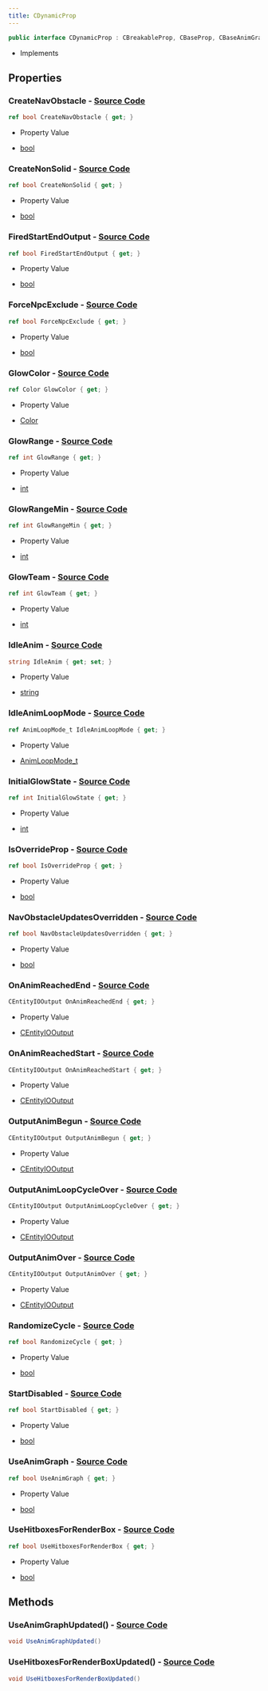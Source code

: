 ```yaml
---
title: CDynamicProp
---
```


```csharp
public interface CDynamicProp : CBreakableProp, CBaseProp, CBaseAnimGraph, CBaseModelEntity, CBaseEntity, CEntityInstance, ISchemaClass<CEntityInstance>, ISchemaClass<CBaseEntity>, ISchemaClass<CBaseModelEntity>, ISchemaClass<CBaseAnimGraph>, ISchemaClass<CBaseProp>, ISchemaClass<CBreakableProp>, ISchemaClass<CDynamicProp>, ISchemaField, ISchemaClass, INativeHandle
```

- Implements

## Properties

### **CreateNavObstacle** - [Source Code](https://github.com/swiftly-solution/swiftlys2/blob/main/managed/src/SwiftlyS2.Generated/Schemas/Interfaces/CDynamicProp.cs#L16)

```csharp
ref bool CreateNavObstacle { get; }
```

- Property Value

- [bool](https://learn.microsoft.com/dotnet/api/system.boolean)

### **CreateNonSolid** - [Source Code](https://github.com/swiftly-solution/swiftlys2/blob/main/managed/src/SwiftlyS2.Generated/Schemas/Interfaces/CDynamicProp.cs#L46)

```csharp
ref bool CreateNonSolid { get; }
```

- Property Value

- [bool](https://learn.microsoft.com/dotnet/api/system.boolean)

### **FiredStartEndOutput** - [Source Code](https://github.com/swiftly-solution/swiftlys2/blob/main/managed/src/SwiftlyS2.Generated/Schemas/Interfaces/CDynamicProp.cs#L42)

```csharp
ref bool FiredStartEndOutput { get; }
```

- Property Value

- [bool](https://learn.microsoft.com/dotnet/api/system.boolean)

### **ForceNpcExclude** - [Source Code](https://github.com/swiftly-solution/swiftlys2/blob/main/managed/src/SwiftlyS2.Generated/Schemas/Interfaces/CDynamicProp.cs#L44)

```csharp
ref bool ForceNpcExclude { get; }
```

- Property Value

- [bool](https://learn.microsoft.com/dotnet/api/system.boolean)

### **GlowColor** - [Source Code](https://github.com/swiftly-solution/swiftlys2/blob/main/managed/src/SwiftlyS2.Generated/Schemas/Interfaces/CDynamicProp.cs#L56)

```csharp
ref Color GlowColor { get; }
```

- Property Value

- [Color](/docs/api/shared/natives/color)

### **GlowRange** - [Source Code](https://github.com/swiftly-solution/swiftlys2/blob/main/managed/src/SwiftlyS2.Generated/Schemas/Interfaces/CDynamicProp.cs#L52)

```csharp
ref int GlowRange { get; }
```

- Property Value

- [int](https://learn.microsoft.com/dotnet/api/system.int32)

### **GlowRangeMin** - [Source Code](https://github.com/swiftly-solution/swiftlys2/blob/main/managed/src/SwiftlyS2.Generated/Schemas/Interfaces/CDynamicProp.cs#L54)

```csharp
ref int GlowRangeMin { get; }
```

- Property Value

- [int](https://learn.microsoft.com/dotnet/api/system.int32)

### **GlowTeam** - [Source Code](https://github.com/swiftly-solution/swiftlys2/blob/main/managed/src/SwiftlyS2.Generated/Schemas/Interfaces/CDynamicProp.cs#L58)

```csharp
ref int GlowTeam { get; }
```

- Property Value

- [int](https://learn.microsoft.com/dotnet/api/system.int32)

### **IdleAnim** - [Source Code](https://github.com/swiftly-solution/swiftlys2/blob/main/managed/src/SwiftlyS2.Generated/Schemas/Interfaces/CDynamicProp.cs#L34)

```csharp
string IdleAnim { get; set; }
```

- Property Value

- [string](https://learn.microsoft.com/dotnet/api/system.string)

### **IdleAnimLoopMode** - [Source Code](https://github.com/swiftly-solution/swiftlys2/blob/main/managed/src/SwiftlyS2.Generated/Schemas/Interfaces/CDynamicProp.cs#L36)

```csharp
ref AnimLoopMode_t IdleAnimLoopMode { get; }
```

- Property Value

- [AnimLoopMode_t](/docs/api/shared/schemadefinitions/animloopmode_t)

### **InitialGlowState** - [Source Code](https://github.com/swiftly-solution/swiftlys2/blob/main/managed/src/SwiftlyS2.Generated/Schemas/Interfaces/CDynamicProp.cs#L50)

```csharp
ref int InitialGlowState { get; }
```

- Property Value

- [int](https://learn.microsoft.com/dotnet/api/system.int32)

### **IsOverrideProp** - [Source Code](https://github.com/swiftly-solution/swiftlys2/blob/main/managed/src/SwiftlyS2.Generated/Schemas/Interfaces/CDynamicProp.cs#L48)

```csharp
ref bool IsOverrideProp { get; }
```

- Property Value

- [bool](https://learn.microsoft.com/dotnet/api/system.boolean)

### **NavObstacleUpdatesOverridden** - [Source Code](https://github.com/swiftly-solution/swiftlys2/blob/main/managed/src/SwiftlyS2.Generated/Schemas/Interfaces/CDynamicProp.cs#L18)

```csharp
ref bool NavObstacleUpdatesOverridden { get; }
```

- Property Value

- [bool](https://learn.microsoft.com/dotnet/api/system.boolean)

### **OnAnimReachedEnd** - [Source Code](https://github.com/swiftly-solution/swiftlys2/blob/main/managed/src/SwiftlyS2.Generated/Schemas/Interfaces/CDynamicProp.cs#L32)

```csharp
CEntityIOOutput OnAnimReachedEnd { get; }
```

- Property Value

- [CEntityIOOutput](/docs/api/shared/schemadefinitions/centityiooutput)

### **OnAnimReachedStart** - [Source Code](https://github.com/swiftly-solution/swiftlys2/blob/main/managed/src/SwiftlyS2.Generated/Schemas/Interfaces/CDynamicProp.cs#L30)

```csharp
CEntityIOOutput OnAnimReachedStart { get; }
```

- Property Value

- [CEntityIOOutput](/docs/api/shared/schemadefinitions/centityiooutput)

### **OutputAnimBegun** - [Source Code](https://github.com/swiftly-solution/swiftlys2/blob/main/managed/src/SwiftlyS2.Generated/Schemas/Interfaces/CDynamicProp.cs#L24)

```csharp
CEntityIOOutput OutputAnimBegun { get; }
```

- Property Value

- [CEntityIOOutput](/docs/api/shared/schemadefinitions/centityiooutput)

### **OutputAnimLoopCycleOver** - [Source Code](https://github.com/swiftly-solution/swiftlys2/blob/main/managed/src/SwiftlyS2.Generated/Schemas/Interfaces/CDynamicProp.cs#L28)

```csharp
CEntityIOOutput OutputAnimLoopCycleOver { get; }
```

- Property Value

- [CEntityIOOutput](/docs/api/shared/schemadefinitions/centityiooutput)

### **OutputAnimOver** - [Source Code](https://github.com/swiftly-solution/swiftlys2/blob/main/managed/src/SwiftlyS2.Generated/Schemas/Interfaces/CDynamicProp.cs#L26)

```csharp
CEntityIOOutput OutputAnimOver { get; }
```

- Property Value

- [CEntityIOOutput](/docs/api/shared/schemadefinitions/centityiooutput)

### **RandomizeCycle** - [Source Code](https://github.com/swiftly-solution/swiftlys2/blob/main/managed/src/SwiftlyS2.Generated/Schemas/Interfaces/CDynamicProp.cs#L38)

```csharp
ref bool RandomizeCycle { get; }
```

- Property Value

- [bool](https://learn.microsoft.com/dotnet/api/system.boolean)

### **StartDisabled** - [Source Code](https://github.com/swiftly-solution/swiftlys2/blob/main/managed/src/SwiftlyS2.Generated/Schemas/Interfaces/CDynamicProp.cs#L40)

```csharp
ref bool StartDisabled { get; }
```

- Property Value

- [bool](https://learn.microsoft.com/dotnet/api/system.boolean)

### **UseAnimGraph** - [Source Code](https://github.com/swiftly-solution/swiftlys2/blob/main/managed/src/SwiftlyS2.Generated/Schemas/Interfaces/CDynamicProp.cs#L22)

```csharp
ref bool UseAnimGraph { get; }
```

- Property Value

- [bool](https://learn.microsoft.com/dotnet/api/system.boolean)

### **UseHitboxesForRenderBox** - [Source Code](https://github.com/swiftly-solution/swiftlys2/blob/main/managed/src/SwiftlyS2.Generated/Schemas/Interfaces/CDynamicProp.cs#L20)

```csharp
ref bool UseHitboxesForRenderBox { get; }
```

- Property Value

- [bool](https://learn.microsoft.com/dotnet/api/system.boolean)

## Methods

### **UseAnimGraphUpdated()** - [Source Code](https://github.com/swiftly-solution/swiftlys2/blob/main/managed/src/SwiftlyS2.Generated/Schemas/Interfaces/CDynamicProp.cs#L61)

```csharp
void UseAnimGraphUpdated()
```

### **UseHitboxesForRenderBoxUpdated()** - [Source Code](https://github.com/swiftly-solution/swiftlys2/blob/main/managed/src/SwiftlyS2.Generated/Schemas/Interfaces/CDynamicProp.cs#L60)

```csharp
void UseHitboxesForRenderBoxUpdated()
```

